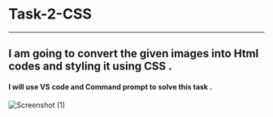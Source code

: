 # Task-2-CSS
---
## I am going to convert the given images into Html codes and styling it using CSS .
#### I will use VS code and Command prompt to solve this task .
![Screenshot (1)](https://user-images.githubusercontent.com/107134917/223032398-1c311b59-2f94-44cd-905f-b9ee62306f44.png)
